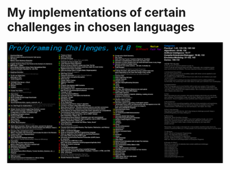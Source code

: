 [img]: programming_challenges_v4-0.png

# My implementations of certain challenges in chosen languages 
![img]

